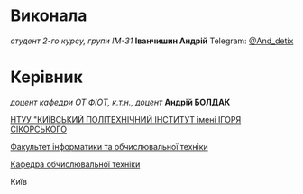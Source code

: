 # Виконала

*студент 2-го курсу, групи ІМ-31* **Іванчишин Андрій** Telegram: [@And_detix](https://t.me/And_detix)

# Керівник

*доцент кафедри ОТ ФІОТ, к.т.н., доцент* **Андрій БОЛДАК** 

[НТУУ "КИЇВСЬКИЙ ПОЛІТЕХНІЧНИЙ ІНСТИТУТ імені ІГОРЯ СІКОРСЬКОГО](https://kpi.ua/)

[Факультет інформатики та обчислювальної техніки](https://fiot.kpi.ua/)

[Кафедра обчислювальної техніки](https://comsys.kpi.ua/)

Київ
